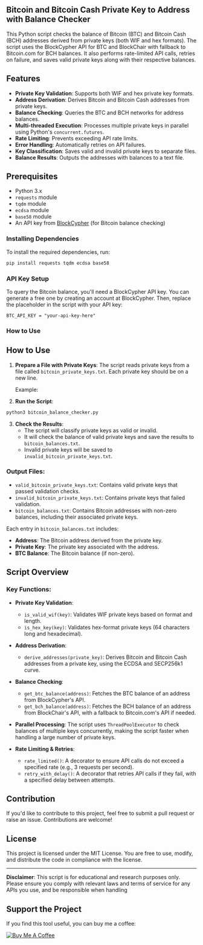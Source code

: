## Bitcoin and Bitcoin Cash Private Key to Address with Balance Checker

This Python script checks the balance of Bitcoin (BTC) and Bitcoin Cash (BCH) addresses derived from private keys (both WIF and hex formats). The script uses the BlockCypher API for BTC and BlockChair with fallback to Bitcoin.com for BCH balances. It also performs rate-limited API calls, retries on failure, and saves valid private keys along with their respective balances.

## Features

- **Private Key Validation**: Supports both WIF and hex private key formats.
- **Address Derivation**: Derives Bitcoin and Bitcoin Cash addresses from private keys.
- **Balance Checking**: Queries the BTC and BCH networks for address balances.
- **Multi-threaded Execution**: Processes multiple private keys in parallel using Python's `concurrent.futures`.
- **Rate Limiting**: Prevents exceeding API rate limits.
- **Error Handling**: Automatically retries on API failures.
- **Key Classification**: Saves valid and invalid private keys to separate files.
- **Balance Results**: Outputs the addresses with balances to a text file.

## Prerequisites

- Python 3.x
- `requests` module
- `tqdm` module
- `ecdsa` module
- `base58` module
- An API key from [BlockCypher](https://www.blockcypher.com/) (for Bitcoin balance checking)

### Installing Dependencies

To install the required dependencies, run:

```bash
pip install requests tqdm ecdsa base58
```

### API Key Setup
To query the Bitcoin balance, you'll need a BlockCypher API key. You can generate a free one by creating an account at BlockCypher. Then, replace the placeholder in the script with your API key:

```
BTC_API_KEY = "your-api-key-here"
```

### How to Use
## How to Use

1. **Prepare a File with Private Keys**: The script reads private keys from a file called `bitcoin_private_keys.txt`. Each private key should be on a new line.
   
   Example:


2. **Run the Script**:
```bash
python3 bitcoin_balance_checker.py
```

3. **Check the Results**:
   - The script will classify private keys as valid or invalid.
   - It will check the balance of valid private keys and save the results to `bitcoin_balances.txt`.
   - Invalid private keys will be saved to `invalid_bitcoin_private_keys.txt`.

### Output Files:

- `valid_bitcoin_private_keys.txt`: Contains valid private keys that passed validation checks.
- `invalid_bitcoin_private_keys.txt`: Contains private keys that failed validation.
- `bitcoin_balances.txt`: Contains Bitcoin addresses with non-zero balances, including their associated private keys.

Each entry in `bitcoin_balances.txt` includes:

- **Address**: The Bitcoin address derived from the private key.
- **Private Key**: The private key associated with the address.
- **BTC Balance**: The Bitcoin balance (if non-zero).

## Script Overview

### Key Functions:

- **Private Key Validation**: 
  - `is_valid_wif(key)`: Validates WIF private keys based on format and length.
  - `is_hex_key(key)`: Validates hex-format private keys (64 characters long and hexadecimal).

- **Address Derivation**:
  - `derive_addresses(private_key)`: Derives Bitcoin and Bitcoin Cash addresses from a private key, using the ECDSA and SECP256k1 curve.

- **Balance Checking**:
  - `get_btc_balance(address)`: Fetches the BTC balance of an address from BlockCypher's API.
  - `get_bch_balance(address)`: Fetches the BCH balance of an address from BlockChair's API, with a fallback to Bitcoin.com's API if needed.

- **Parallel Processing**: 
  The script uses `ThreadPoolExecutor` to check balances of multiple keys concurrently, making the script faster when handling a large number of private keys.

- **Rate Limiting & Retries**:
  - `rate_limited()`: A decorator to ensure API calls do not exceed a specified rate (e.g., 3 requests per second).
  - `retry_with_delay()`: A decorator that retries API calls if they fail, with a specified delay between attempts.

## Contribution

If you'd like to contribute to this project, feel free to submit a pull request or raise an issue. Contributions are welcome!

## License

This project is licensed under the MIT License. You are free to use, modify, and distribute the code in compliance with the license.

---

**Disclaimer**: This script is for educational and research purposes only. Please ensure you comply with relevant laws and terms of service for any APIs you use, and be responsible when handling

## Support the Project
If you find this tool useful, you can buy me a coffee:

[![Buy Me A Coffee](https://www.buymeacoffee.com/assets/img/custom_images/orange_img.png)](https://buymeacoffee.com/asimd)
